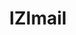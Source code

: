 ---
title: IZImail
icon: fa-envelope-square
description: "E-mail profissional com 3 GB de armazenamento grátis na Caixa de entrada e suporte 24/7. Compatível com o Microsoft Outlook, Gmail e outros clientes de e-mail"
---